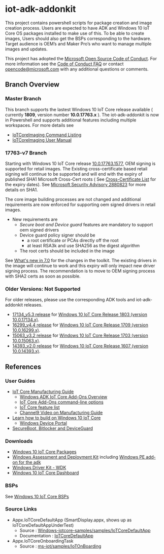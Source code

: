# iot-adk-addonkit

This project contains powershell scripts for package creation and image creation process. Users are expected to have ADK and Windows 10 IoT Core OS packages installed to make use of this. To be able to create images, Users should also get the BSPs corresponding to the hardware. Target audience is OEM’s and Maker Pro’s who want to manage multiple images and updates.

This project has adopted the [Microsoft Open Source Code of Conduct](http://microsoft.github.io/codeofconduct). For more information see the [Code of Conduct FAQ](http://microsoft.github.io/codeofconduct/faq.md) or contact [opencode@microsoft.com](mailto:opencode@microsoft.com) with any additional questions or comments.

## Branch Overview

### Master Branch

This branch supports the lastest Windows 10 IoT Core release available ( currently **1809**, version number **10.0.17763.x** ).
The iot-adk-addonkit is now in Powershell and supports additional features including multiple workspaces. For more details see

* [IoTCoreImaging Command Listing](./Tools/CommandListing.md)
* [IoTCoreImaging User Manual](./Tools/README.md)


### 17763-v7 Branch

Starting with Windows 10 IoT Core release [10.0.17763.1577](https://support.microsoft.com/help/4586793/windows-10-update-kb4586793), OEM signing is supported for retail images. 
The Existing cross-certificate based retail signing will continue to be supported and will end with the expiry of published SHA1 Microsoft Cross-Cert roots ( See [Cross-Certificate List](https://docs.microsoft.com/windows-hardware/drivers/install/cross-certificates-for-kernel-mode-code-signing#cross-certificate-list) for the expiry dates). 
See [Microsoft Security Advisory 2880823](https://docs.microsoft.com/en-us/security-updates/SecurityAdvisories/2016/2880823) for more details on SHA1.


The core image building processes are not changed and additional requirements are now enforced for supporting oem signed drivers in  retail images.

* New requirements are
    * *Secure boot and Device guard* features are mandatory to support oem signed drivers
    * Device guard policy signer should be
      * a root certificate or PCAs directly off the root
      * at least RSA3k and use SHA256 as the digest algorithm 
    * The root certs should be included in the image 

See [What's new in 7.0](./Tools/README.md#whats-new-in-70) for the changes in the toolkit.
The existing drivers in the image will continue to work and this expiry will only impact new driver signing process. The recommendation is to move to OEM signing process with SHA2 certs as soon as possible.

### Older Versions: **Not Supported**

For older releases, please use the corresponding ADK tools and iot-adk-addonkit releases.

* [17134_v5.3 release](https://github.com/ms-iot/iot-adk-addonkit/releases/tag/17134_v5.3) for [Windows 10 IoT Core Release 1803 (version 10.0.17134.x)](https://software-download.microsoft.com/download/pr/17134.1.180410-1804.rs4_release_amd64fre_IOTCORE_PACKAGES.iso).
* [16299_v4.4 release](https://github.com/ms-iot/iot-adk-addonkit/releases/tag/v4.4) for [Windows 10 IoT Core Release 1709 (version 10.0.16299.x)](https://software-download.microsoft.com/download/pr/16299.15.170928-1534.rs3_release_amd64fre_IOTCORE_PACKAGES.iso).
* [15063_v3.2 release](https://github.com/ms-iot/iot-adk-addonkit/releases/tag/v3.2) for [Windows 10 IoT Core Release 1703 (version 10.0.15063.x)](https://www.microsoft.com/en-us/download/details.aspx?id=55031).
* [14393_v2.0 release](https://github.com/ms-iot/iot-adk-addonkit/releases/tag/v2.0) for [Windows 10 IoT Core Release 1607 (version 10.0.14393.x)](https://www.microsoft.com/en-us/download/details.aspx?id=53898).

## References

### User Guides

* [IoT Core Manufacturing Guide](https://docs.microsoft.com/windows-hardware/manufacture/iot/)
  * [Windows ADK IoT Core Add-Ons Overview](https://go.microsoft.com/fwlink/p/?LinkId=735029)
  * [IoT Core Add-Ons command-line options](https://docs.microsoft.com/windows-hardware/manufacture/iot/iot-core-adk-addons-command-line-options)
  * [IoT Core feature list](https://docs.microsoft.com/windows-hardware/manufacture/iot/iot-core-feature-list)
  * [Channel9 Video on Manufacturing Guide](https://channel9.msdn.com/events/Build/2017/B8085)
* [Learn how to build on Windows 10 IoT Core](https://docs.microsoft.com/windows/iot-core/)
  * [Windows Device Portal](https://docs.microsoft.com/windows/iot-core/manage-your-device/deviceportal)
* [SecureBoot, Bitlocker and DeviceGuard](https://docs.microsoft.com/windows/iot-core/secure-your-device/securebootandbitlocker)

### Downloads

* [Windows 10 IoT Core Packages](https://www.microsoft.com/en-us/software-download/windows10iotcore)
* [Windows Assessment and Deployment Kit](https://go.microsoft.com/fwlink/?linkid=2026036) including [Windows PE add-on for the adk](https://go.microsoft.com/fwlink/?linkid=2022233)
* [Windows Driver Kit - WDK](https://developer.microsoft.com/en-us/windows/hardware/windows-driver-kit)
* [Windows 10 IoT Core Dashboard](https://developer.microsoft.com/windows/iot/docs/iotdashboard)

### BSPs

See [Windows 10 IoT Core BSPs](https://docs.microsoft.com/windows/iot-core/build-your-image/createbsps)

### Source Links

* Appx.IoTCoreDefaultApp (SmartDisplay.appx, shows up as IoTCoreDefaultAppUnderTest)
  * Source : [Windows-iotcore-samples/samples/IoTCoreDefaultApp](https://github.com/Microsoft/Windows-iotcore-samples/tree/develop/Samples/IoTCoreDefaultApp)
  * Documentation : [IoTCoreDefaultApp](https://docs.microsoft.com/windows/iot-core/develop-your-app/iotcoredefaultapp)
* Appx.IoTCoreOnboardingTask
  * Source : [ms-iot/samples/IoTOnBoarding](https://github.com/ms-iot/samples/tree/develop/IotOnboarding)
